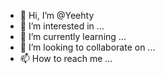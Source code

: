 - 👋 Hi, I’m @Yeehty
- 👀 I’m interested in ...
- 🌱 I’m currently learning ...
- 💞️ I’m looking to collaborate on ...
- 📫 How to reach me ...

<!---
Yeehty/Yeehty is a ✨ special ✨ repository because its `README.md` (this file) appears on your GitHub profile.
You can click the Preview link to take a look at your changes.
--->
